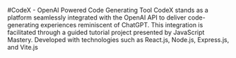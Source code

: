 #CodeX - OpenAI Powered Code Generating Tool
CodeX stands as a platform seamlessly integrated with the OpenAI API to deliver code-generating experiences reminiscent of ChatGPT. This integration is facilitated through a guided tutorial project presented by JavaScript Mastery. Developed with technologies such as React.js, Node.js, Express.js, and Vite.js
